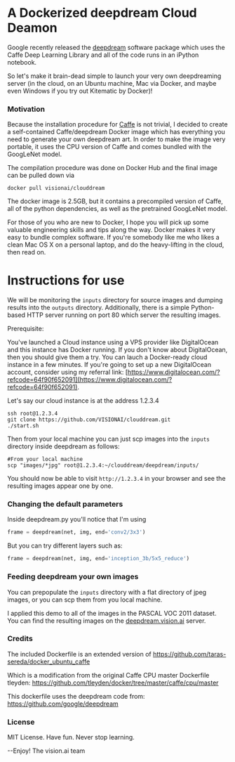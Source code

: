 # A Dockerized deepdream Cloud Deamon

Google recently released the
[deepdream](https://github.com/google/deepdream) software package
which uses the Caffe Deep Learning Library and all of the code runs in
an iPython notebook.

So let's make it brain-dead simple to launch your very own
deepdreaming server (in the cloud, on an Ubuntu machine, Mac via
Docker, and maybe even Windows if you try out Kitematic by Docker)!

### Motivation

Because the installation procedure
for [Caffe](http://caffe.berkeleyvision.org/) is not trivial, I
decided to create a self-contained Caffe/deepdream Docker image which has everything
you need to generate your own deepdream art. In order to make the
image very portable, it uses the CPU version of Caffe and comes
bundled with the GoogLeNet model.

The compilation procedure was done on Docker Hub and the final image can be pulled down via

```
docker pull visionai/clouddream
```

The docker image is 2.5GB, but it contains a precompiled version of
Caffe, all of the python dependencies, as well as the pretrained
GoogLeNet model.

For those of you who are new to Docker, I hope you will pick up some
valuable engineering skills and tips along the way. Docker makes it very easy
to bundle complex software.  If you're somebody like me who likes a
clean Mac OS X on a personal laptop, and do the heavy-lifting in the
cloud, then read on.

# Instructions for use

We will be monitoring the `inputs` directory for source images and
dumping results into the `outputs` directory.  Additionally, there is a
simple Python-based HTTP server running on port 80 which server the resulting
images.

Prerequisite:

You've launched a Cloud instance using a VPS provider like
DigitalOcean and this instance has Docker running. If you don't know
about DigitalOcean, then you should give them a try.  You can lauch a
Docker-ready cloud instance in a few minutes.  If you're going to set
up a new DigitalOcean account, consider using my referral link:
[https://www.digitalocean.com/?refcode=64f90f652091](https://www.digitalocean.com/?refcode=64f90f652091).

Let's say our cloud instance is at the address 1.2.3.4

```
ssh root@1.2.3.4
git clone https://github.com/VISIONAI/clouddream.git
./start.sh
```

Then from your local machine you can just scp images into the `inputs`
directory inside deepdream as follows:

```
#From your local machine
scp "images/*jpg" root@1.2.3.4:~/clouddream/deepdream/inputs/
```

You should now be able to visit `http://1.2.3.4` in your browser and
see the resulting images appear one by one.

### Changing the default parameters
Inside deepdream.py you'll notice that I'm using

```python
frame = deepdream(net, img, end='conv2/3x3')
```

But you can try different layers such as:

```python
frame = deepdream(net, img, end='inception_3b/5x5_reduce')
```

### Feeding deepdream your own images

You can prepopulate the `inputs` directory with a flat directory of
jpeg images, or you can scp them from you local machine.

I applied this demo to all of the images in the PASCAL VOC 2011
dataset.  You can find the resulting images on the
[deepdream.vision.ai](http://deepdream.vision.ai) server.

### Credits

The included Dockerfile is an extended version of
https://github.com/taras-sereda/docker_ubuntu_caffe

Which is a modification from the original Caffe CPU master Dockerfile tleyden:
https://github.com/tleyden/docker/tree/master/caffe/cpu/master

This dockerfile uses the deepdream code from:
https://github.com/google/deepdream

### License

MIT License. Have fun. Never stop learning.

--Enjoy!
The vision.ai team


